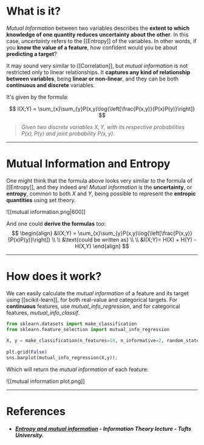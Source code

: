 # What is it?

*Mutual Information* between two variables describes the **extent to which knowledge of one quantity reduces uncertainty about the other**. In this case, *uncertainty* refers to the [[Entropy]] of the variables. In other words, if you **know the value of a feature**, how confident would you be about **predicting a target**?

It may sound very similar to [[Correlation]], but *mutual information* is not restricted only to linear relationships. It **captures any kind of relationship between variables**, being **linear or non-linear**, and they can be both **continuous and discrete** variables.

It's given by the formula:

$$
I(X;Y) = \sum_{x}\sum_{y}P(x,y)\log{\left[\frac{P(x,y)}{P(x)P(y)}\right]}
$$
>*Given two discrete variables $X, Y$, with its respective probabilities $P(x), P(y)$ and joint probability $P(x,y)$.*
___
# Mutual Information and Entropy

One might think that the formula above looks very similar to the formula of [[Entropy]], and they indeed are! *Mutual information* is the **uncertainty**, or **entropy**, common to both $X$ and $Y$, being possible to represent the **entropic quantities** using set theory.

![[mutual information.png|600]]

And one could **derive the formulas** too:
$$
\begin{align}
&I(X;Y) = \sum_{x}\sum_{y}P(x,y)\log{\left[\frac{P(x,y)}{P(x)P(y)}\right]} \\ \\
&\text{could be written as} \\ \\
&I(X;Y)= H(X) + H(Y) - H(X,Y)
\end{align}
$$
___
# How does it work?

We can easily calculate the *mutual information* of a feature and its target using [[scikit-learn]], for both real-value and categorical targets. For **continuous** features, use *mutual_info_regression*, and for categorical features, *mutual_info_classif*.

```python
from sklearn.datasets import make_classification  
from sklearn.feature_selection import mutual_info_regression  
  
X, y = make_classification(n_features=10, n_informative=2, random_state=42)  
  
plt.grid(False)  
sns.barplot(mutual_info_regression(X,y));
```

Which will return the *mutual information* of each feature:

![[mutual information plot.png]]
___
# References 

- ##### [Entropy and mutual information](https://www.ece.tufts.edu/ee/194NIT/lect01.pdf) - Information Theory lecture - Tufts University.